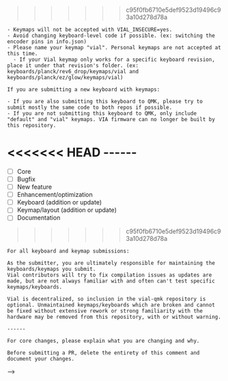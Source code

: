 <!---

<<<<<<< HEAD
    If you are submitting a Vial-enabled keymap for a keyboard in QMK:
=======
<!--- Anything on lines wrapped in comments like these will not show up in the final text. -->
>>>>>>> c95f0fb6710e5def9523d19496c93a10d278d78a

    - Keymaps will not be accepted with VIAL_INSECURE=yes.
    - Avoid changing keyboard-level code if possible. (ex: switching the encoder pins in info.json)
    - Please name your keymap "vial". Personal keymaps are not accepted at this time.
      - If your Vial keymap only works for a specific keyboard revision, place it under that revision's folder. (ex: keyboards/planck/rev6_drop/keymaps/vial and keyboards/planck/ez/glow/keymaps/vial)

    If you are submitting a new keyboard with keymaps:

    - If you are also submitting this keyboard to QMK, please try to submit mostly the same code to both repos if possible.
    - If you are not submitting this keyboard to QMK, only include "default" and "vial" keymaps. VIA firmware can no longer be built by this repository.

<<<<<<< HEAD
    ------
=======
<!--- What types of changes does your code introduce? Put an `x` in all the boxes that apply. -->
- [ ] Core
- [ ] Bugfix
- [ ] New feature
- [ ] Enhancement/optimization
- [ ] Keyboard (addition or update)
- [ ] Keymap/layout (addition or update)
- [ ] Documentation
>>>>>>> c95f0fb6710e5def9523d19496c93a10d278d78a

    For all keyboard and keymap submissions:

    As the submitter, you are ultimately responsible for maintaining the keyboards/keymaps you submit.
    Vial contributors will try to fix compilation issues as updates are made, but are not always familiar with and often can't test specific keymaps/keyboards.

    Vial is decentralized, so inclusion in the vial-qmk repository is optional. Unmaintained keymaps/keyboards which are broken and cannot be fixed without extensive rework or strong familiarity with the hardware may be removed from this repository, with or without warning.

    ------

    For core changes, please explain what you are changing and why.

    Before submitting a PR, delete the entirety of this comment and document your changes.
-->
